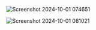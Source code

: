 ![Screenshot 2024-10-01 074651](https://github.com/user-attachments/assets/1795b39d-35f4-4318-9334-19955b9b02a4)


![Screenshot 2024-10-01 081021](https://github.com/user-attachments/assets/37a5c1ec-52f0-4457-a32b-74933d2cde52)




